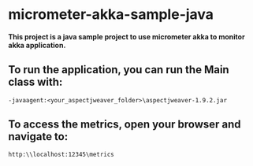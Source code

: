 # micrometer-akka-sample-java

#### This project is a java sample project to use micrometer akka to monitor akka application.

## To run the application, you can run the Main class with:

`-javaagent:<your_aspectjweaver_folder>\aspectjweaver-1.9.2.jar`

## To access the metrics, open your browser and navigate to:

`http:\\localhost:12345\metrics`
